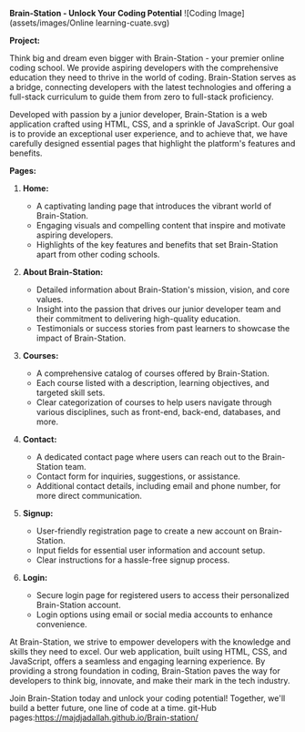 **Brain-Station - Unlock Your Coding Potential**
![Coding Image](assets/images/Online learning-cuate.svg)

**Project:**

Think big and dream even bigger with Brain-Station - your premier online coding school. We provide aspiring developers with the comprehensive education they need to thrive in the world of coding. Brain-Station serves as a bridge, connecting developers with the latest technologies and offering a full-stack curriculum to guide them from zero to full-stack proficiency.

Developed with passion by a junior developer, Brain-Station is a web application crafted using HTML, CSS, and a sprinkle of JavaScript. Our goal is to provide an exceptional user experience, and to achieve that, we have carefully designed essential pages that highlight the platform's features and benefits.

**Pages:**

1. **Home:**
   - A captivating landing page that introduces the vibrant world of Brain-Station.
   - Engaging visuals and compelling content that inspire and motivate aspiring developers.
   - Highlights of the key features and benefits that set Brain-Station apart from other coding schools.

2. **About Brain-Station:**
   - Detailed information about Brain-Station's mission, vision, and core values.
   - Insight into the passion that drives our junior developer team and their commitment to delivering high-quality education.
   - Testimonials or success stories from past learners to showcase the impact of Brain-Station.

3. **Courses:**
   - A comprehensive catalog of courses offered by Brain-Station.
   - Each course listed with a description, learning objectives, and targeted skill sets.
   - Clear categorization of courses to help users navigate through various disciplines, such as front-end, back-end, databases, and more.

4. **Contact:**
   - A dedicated contact page where users can reach out to the Brain-Station team.
   - Contact form for inquiries, suggestions, or assistance.
   - Additional contact details, including email and phone number, for more direct communication.

5. **Signup:**
   - User-friendly registration page to create a new account on Brain-Station.
   - Input fields for essential user information and account setup.
   - Clear instructions for a hassle-free signup process.

6. **Login:**
   - Secure login page for registered users to access their personalized Brain-Station account.
   - Login options using email or social media accounts to enhance convenience.

At Brain-Station, we strive to empower developers with the knowledge and skills they need to excel. Our web application, built using HTML, CSS, and JavaScript, offers a seamless and engaging learning experience. By providing a strong foundation in coding, Brain-Station paves the way for developers to think big, innovate, and make their mark in the tech industry.

Join Brain-Station today and unlock your coding potential! Together, we'll build a better future, one line of code at a time.
git-Hub pages:https://majdjadallah.github.io/Brain-station/
